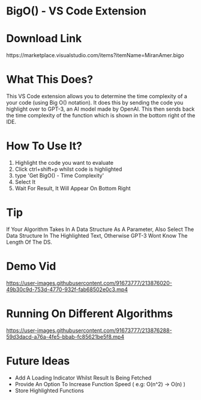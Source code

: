 # BigO() - VS Code Extension

<h1>Download Link</h1>
<p>https://marketplace.visualstudio.com/items?itemName=MiranAmer.bigo</p>

<h1>What This Does?</h1>
<p>This VS Code extension allows you to determine the time complexity of a your code (using Big O() notation). It does this by sending the code you highlight over to GPT-3, an AI model made by OpenAI. This then sends back the time complexity of the function which is shown in the bottom right of the IDE.</p>

<h1>How To Use It?</h1>
<ol>

  <li>Highlight the code you want to evaluate</li>
  <li>Click ctrl+shift+p whilst code is highlighted</li>
  <li>type 'Get BigO() - Time Complexity'</li>
  <li>Select It</li>
  <li>Wait For Result, It Will Appear On Bottom Right</li>

</ol>

<h1>Tip</h1>
<p>If Your Algorithm Takes In A Data Structure As A Parameter, Also Select The Data Structure In The Highlighted Text, Otherwise GPT-3 Wont Know The Length Of The DS.</p>

<h1>Demo Vid</h1>



https://user-images.githubusercontent.com/91673777/213876020-49b30c9d-753d-4770-932f-fab68502e0c3.mp4


<h1>Running On Different Algorithms</h1>



https://user-images.githubusercontent.com/91673777/213876288-59d3dacd-a76a-4fe5-bbab-fc85621be5f8.mp4



<h1>Future Ideas</h1>
<ul>

  <li>Add A Loading Indicator Whilst Result Is Being Fetched</li>
  <li>Provide An Option To Increase Function Speed ( e.g: O(n^2) -> O(n) )</li>
  <li>Store Highlighted Functions</h1>

</ul>
